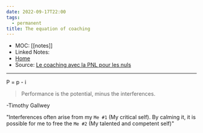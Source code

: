 ```yaml
---
date: 2022-09-17T22:00
tags:
  - permanent
title: The equation of coaching
---
```

- MOC: [[notes]]
- Linked Notes:
- [Home](https://misudashi.ga/)
- Source: [Le coaching avec la PNL pour les nuls](https://des-livres-pour-changer-de-vie.com/le-coaching-avec-la-pnl-pour-les-nuls/)
----------
P = p - i

> Performance is the potential, minus the interferences.

-Timothy Gallwey

"Interferences often arise from my `Me #1` (My critical self). By calming it, it is possible for me to free the `Me #2` (My talented and competent self)"